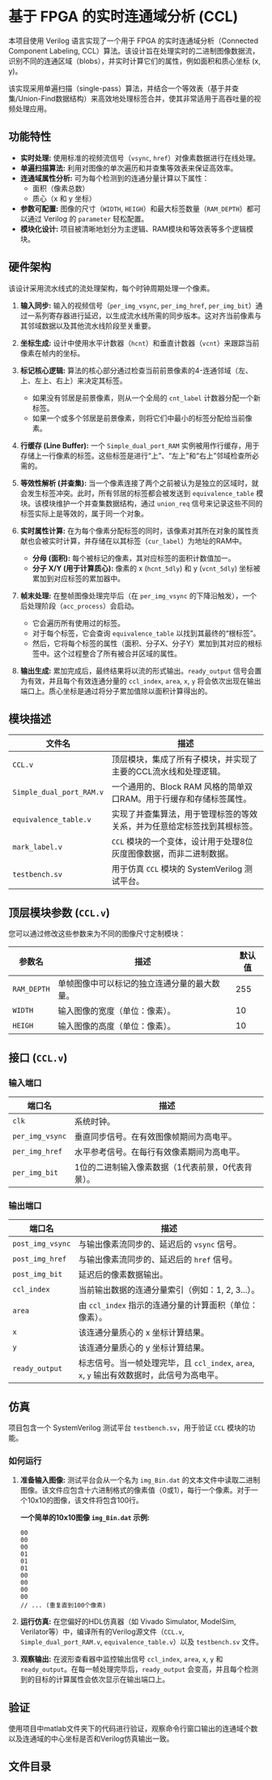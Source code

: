 # 基于 FPGA 的实时连通域分析 (CCL)

本项目使用 Verilog 语言实现了一个用于 FPGA 的实时连通域分析（Connected Component Labeling, CCL）算法。该设计旨在处理实时的二进制图像数据流，识别不同的连通区域（blobs），并实时计算它们的属性，例如面积和质心坐标 (x, y)。

该实现采用单遍扫描（single-pass）算法，并结合一个等效表（基于并查集/Union-Find数据结构）来高效地处理标签合并，使其非常适用于高吞吐量的视频处理应用。

## 功能特性

-   **实时处理:** 使用标准的视频流信号（`vsync`, `href`）对像素数据进行在线处理。
-   **单遍扫描算法:** 利用对图像的单次遍历和并查集等效表来保证高效率。
-   **连通域属性分析:** 可为每个检测到的连通分量计算以下属性：
    -   面积（像素总数）
    -   质心（x 和 y 坐标）
-   **参数可配置:** 图像的尺寸（`WIDTH`, `HEIGH`）和最大标签数量（`RAM_DEPTH`）都可以通过 Verilog 的 `parameter` 轻松配置。
-   **模块化设计:** 项目被清晰地划分为主逻辑、RAM模块和等效表等多个逻辑模块。

## 硬件架构

该设计采用流水线式的流处理架构，每个时钟周期处理一个像素。

1.  **输入同步:** 输入的视频信号（`per_img_vsync`, `per_img_href`, `per_img_bit`）通过一系列寄存器进行延迟，以生成流水线所需的同步版本。这对齐当前像素与其邻域数据以及其他流水线阶段至关重要。

2.  **坐标生成:** 设计中使用水平计数器（`hcnt`）和垂直计数器（`vcnt`）来跟踪当前像素在帧内的坐标。

3.  **标记核心逻辑:** 算法的核心部分通过检查当前前景像素的4-连通邻域（左、上、左上、右上）来决定其标签。
    -   如果没有邻居是前景像素，则从一个全局的 `cnt_label` 计数器分配一个新标签。
    -   如果一个或多个邻居是前景像素，则将它们中最小的标签分配给当前像素。

4.  **行缓存 (Line Buffer):** 一个 `Simple_dual_port_RAM` 实例被用作行缓存，用于存储上一行像素的标签。这些标签是进行“上”、“左上”和“右上”邻域检查所必需的。

5.  **等效性解析 (并查集):** 当一个像素连接了两个之前被认为是独立的区域时，就会发生标签冲突。此时，所有邻居的标签都会被发送到 `equivalence_table` 模块。该模块维护一个并查集数据结构，通过 `union_req` 信号来记录这些不同的标签实际上是等效的，属于同一个对象。

6.  **实时属性计算:** 在为每个像素分配标签的同时，该像素对其所在对象的属性贡献也会被实时计算，并存储在以其标签（`cur_label`）为地址的RAM中。
    -   **分母 (面积):** 每个被标记的像素，其对应标签的面积计数值加一。
    -   **分子 X/Y (用于计算质心):** 像素的 x (`hcnt_5dly`) 和 y (`vcnt_5dly`) 坐标被累加到对应标签的累加器中。

7.  **帧末处理:** 在整帧图像处理完毕后（在 `per_img_vsync` 的下降沿触发），一个后处理阶段（`acc_process`）会启动。
    -   它会遍历所有使用过的标签。
    -   对于每个标签，它会查询 `equivalence_table` 以找到其最终的“根标签”。
    -   然后，它将每个标签的属性（面积、分子X、分子Y）累加到其对应的根标签中。这个过程整合了所有被合并区域的属性。

8.  **输出生成:** 累加完成后，最终结果将以流的形式输出。`ready_output` 信号会置为有效，并且每个有效连通分量的 `ccl_index`, `area`, `x`, `y` 将会依次出现在输出端口上。质心坐标是通过将分子累加值除以面积计算得出的。

## 模块描述

| 文件名                    | 描述                                                                                              |
| ------------------------- | ------------------------------------------------------------------------------------------------- |
| `CCL.v`                   | 顶层模块，集成了所有子模块，并实现了主要的CCL流水线和处理逻辑。                              |
| `Simple_dual_port_RAM.v`  | 一个通用的、Block RAM 风格的简单双口RAM。用于行缓存和存储标签属性。                    |
| `equivalence_table.v`     | 实现了并查集算法，用于管理标签的等效关系，并为任意给定标签找到其根标签。 |
| `mark_label.v`            | `CCL` 模块的一个变体，设计用于处理8位灰度图像数据，而非二进制数据。                            |
| `testbench.sv`            | 用于仿真 `CCL` 模块的 SystemVerilog 测试平台。                                           |

## 顶层模块参数 (`CCL.v`)

您可以通过修改这些参数来为不同的图像尺寸定制模块：

| 参数名      | 描述                                                       | 默认值 |
| ----------- | ---------------------------------------------------------- | ------ |
| `RAM_DEPTH` | 单帧图像中可以标记的独立连通分量的最大数量。           | 255    |
| `WIDTH`     | 输入图像的宽度（单位：像素）。                           | 10     |
| `HEIGH`     | 输入图像的高度（单位：像素）。                           | 10     |

## 接口 (`CCL.v`)

### 输入端口

| 端口名            | 描述                                                                    |
| ----------------- | ----------------------------------------------------------------------- |
| `clk`             | 系统时钟。                                                      |
| `per_img_vsync`   | 垂直同步信号。在有效图像帧期间为高电平。                          |
| `per_img_href`    | 水平参考信号。在每行有效像素期间为高电平。                      |
| `per_img_bit`     | 1位的二进制输入像素数据（1代表前景，0代表背景）。 |

### 输出端口

| 端口名            | 描述                                                                                      |
| ----------------- | ----------------------------------------------------------------------------------------- |
| `post_img_vsync`  | 与输出像素流同步的、延迟后的 `vsync` 信号。                                      |
| `post_img_href`   | 与输出像素流同步的、延迟后的 `href` 信号。                                       |
| `post_img_bit`    | 延迟后的像素数据输出。                                                           |
| `ccl_index`       | 当前输出数据的连通分量索引（例如：1, 2, 3...）。                             |
| `area`            | 由 `ccl_index` 指示的连通分量的计算面积（单位：像素）。             |
| `x`               | 该连通分量质心的 x 坐标计算结果。                                          |
| `y`               | 该连通分量质心的 y 坐标计算结果。                                          |
| `ready_output`    | 标志信号。当一帧处理完毕，且 `ccl_index`, `area`, `x`, `y` 输出有效数据时，此信号为高电平。 |

## 仿真

项目包含一个 SystemVerilog 测试平台 `testbench.sv`，用于验证 `CCL` 模块的功能。

### 如何运行

1.  **准备输入图像:** 测试平台会从一个名为 `img_Bin.dat` 的文本文件中读取二进制图像。该文件应包含十六进制格式的像素值（0或1），每行一个像素。对于一个10x10的图像，该文件将包含100行。

    **一个简单的10x10图像 `img_Bin.dat` 示例:**
    ````
    00
    00
    00
    01
    01
    01
    00
    00
    00
    00
    // ... (重复直到100个像素)
    ````

2.  **运行仿真:** 在您偏好的HDL仿真器（如 Vivado Simulator, ModelSim, Verilator等）中，编译所有的Verilog源文件（`CCL.v`, `Simple_dual_port_RAM.v`, `equivalence_table.v`）以及 `testbench.sv` 文件。

3.  **观察输出:** 在波形查看器中监控输出信号 `ccl_index`, `area`, `x`, `y` 和 `ready_output`。在每一帧处理完毕后，`ready_output` 会变高，并且每个检测到的目标的计算属性会依次显示在输出端口上。

## 验证

使用项目中matlab文件夹下的代码进行验证，观察命令行窗口输出的连通域个数以及连通域的中心坐标是否和Verilog仿真输出一致。

## 文件目录
